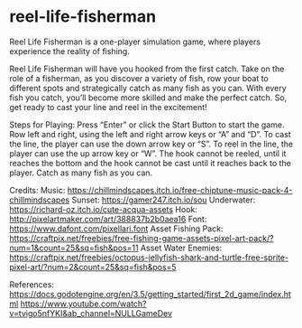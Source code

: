# reel-life-fisherman
 
Reel Life Fisherman is a one-player simulation game, where players experience the reality of fishing.

Reel Life Fisherman will have you hooked from the first catch. Take on the role of a fisherman, as you discover a variety of fish, row your boat to different spots and strategically catch as many fish as you can. With every fish you catch, you’ll become more skilled and make the perfect catch. So, get ready to cast your line and reel in the excitement! 

Steps for Playing:
Press “Enter” or click the Start Button to start the game.
Row left and right, using the left and right arrow keys or “A” and “D”.
To cast the line, the player can use the down arrow key or “S”.
To reel in the line, the player can use the up arrow key or “W”.
The hook cannot be reeled, until it reaches the bottom and the hook cannot be cast until it reaches back to the player.
Catch as many fish as you can.

Credits:
Music: https://chillmindscapes.itch.io/free-chiptune-music-pack-4-chillmindscapes
Sunset: https://gamer247.itch.io/sou
Underwater: https://richard-oz.itch.io/cute-acqua-assets
Hook: http://pixelartmaker.com/art/388837b2b0aea16
Font: https://www.dafont.com/pixellari.font
Asset Fishing Pack: https://craftpix.net/freebies/free-fishing-game-assets-pixel-art-pack/?num=1&count=25&sq=fish&pos=11
Asset Water Enemies: https://craftpix.net/freebies/octopus-jellyfish-shark-and-turtle-free-sprite-pixel-art/?num=2&count=25&sq=fish&pos=5

References:
https://docs.godotengine.org/en/3.5/getting_started/first_2d_game/index.html
https://www.youtube.com/watch?v=tvigo5nfYKI&ab_channel=NULLGameDev
